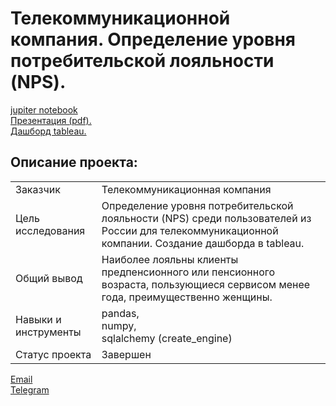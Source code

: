 # Телекоммуникационной компания. Определение уровня потребительской лояльности (NPS).

[jupiter notebook](https://github.com/bondiq1982/yandex-projects/blob/main/telecommunication/telecommunication.ipynb)<br/>
[Презентация (pdf).](https://github.com/bondiq1982/yandex-projects/blob/main/telecommunication/Presentation.pdf)<br/>
[Дашборд tableau.](https://public.tableau.com/app/profile/.13981647/viz/telecomm_csi_tableau_16470850661180/Dashboard1?publish=yes)<br/>

## Описание проекта:
|   |  |
|---------------|-------------------|
|Заказчик| Телекоммуникационная компания|
|Цель исследования| Определение уровня потребительской лояльности (NPS) среди пользователей из России для телекоммуникационной компании. Создание дашборда в tableau.|
|Общий вывод| Наиболее лояльны клиенты предпенсионного или пенсионного возраста, пользующиеся сервисом менее года, преимущественно женщины.|
|Навыки и инструменты|pandas,<br/> numpy,<br/> sqlalchemy (create_engine)|
|Статус проекта|	Завершен|


[Email](mailto:bond_1982@bk.ru)<br/>
[Telegram](https://t.me/mshestakov1982)
